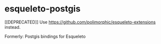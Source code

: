 esqueleto-postgis
=================

[[DEPRECATED]] Use https://github.com/polimorphic/esqueleto-extensions instead.

Formerly: Postgis bindings for Esqueleto
